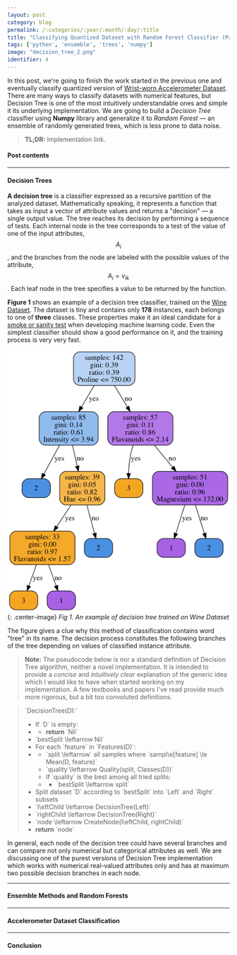 ```yaml
---
layout: post
category: blog
permalink: /:categories/:year/:month/:day/:title
title: "Classifying Quantized Dataset with Random Forest Classifier (Part 2)"
tags: ['python', 'ensemble', 'trees', 'numpy']
image: "decision_tree_2.png"
identifier: 4
---
```


In this post, we're going to finish the work started in the previous one and
eventually classify quantized version of
[Wrist-worn Accelerometer Dataset](https://archive.ics.uci.edu/ml/datasets/Dataset+for+ADL+Recognition+with+Wrist-worn+Accelerometer).
There are many ways to classify datasets with numerical features, but
Decision Tree is one of the most intuitively understandable ones and simple it
its underlying implementation. We are going to build a _Decision Tree_
classifier using **Numpy** library and generalize it to
_Random Forest_ &mdash; an ensemble of randomly generated trees, which is
less prone to data noise.

<!--more-->

<blockquote class="tip">
<strong>TL;DR:</strong> Implementation link.
</blockquote>

<div class="list-of-contents">
  <h4>Post contents</h4>
  <ul></ul>
</div>

<hr class="with-margin">
<h4 class="header" id="intro">Decision Trees</h4>

**A decision tree** is a classifier expressed as a recursive partition of the
analyzed dataset. Mathematically speaking, it represents a function that takes
as input a vector of attribute values and returns a "decision" &mdash; a single
output value. The tree reaches its decision by performing a sequence of tests.
Each internal node in the tree corresponds to a test of the value of one of
the input attributes, $$A_i$$, and the branches from the node are labeled with
the possible values of the attribute, $$A_i = v_{ik}$$. Each leaf node in the
tree specifies a value to be returned by the function.

**Figure 1** shows an example of a decision tree classifier, trained on the
[Wine Dataset](https://archive.ics.uci.edu/ml/datasets/wine). The dataset is
tiny and contains only **178** instances, each belongs to one of
**three** classes. These properties make it an ideal candidate for a
[smoke or sanity test](https://www.guru99.com/smoke-testing.html) when
developing machine learning code. Even the simplest classifier should show
a good performance on it, and the training process is very very fast.

![TreeExample](/assets/img/decision_tree/tree_example.png){: .center-image}
<em class="figure">Fig 1. An example of decision tree trained on Wine Dataset</em>

The figure gives a clue why this method of classification contains word "tree"
in its name. The decision process constitutes the following branches of the
tree depending on values of classified instance attribute.

<blockquote class="tip">
  <strong>Note:</strong> The pseudocode below is nor a standard definition
  of Decision Tree algorithm, neither a novel implementation. It is intended
  to provide a <em>concise</em> and <em>intuitively clear</em> explanation of
  the generic idea which I would like to have when started working on my
  implementation. A few textbooks and papers I've read provide much more
  rigorous, but a bit too convoluted definitions.
</blockquote>

<blockquote class="algo">
  `DecisionTree(D):`
  <ul class="list-unstyled with-padding top-offset">   
    <li>If `D` is empty:</li>
    <li>
      <ul class="list-unstyled">
        <li><strong>return</strong> `Nil`</li>
      </ul>
    </li>
    <li>`bestSplit \leftarrow Nil`</li>
    <li>For each `feature` in `Features(D)`:</li>
    <li>
      <ul class="list-unstyled">
        <li>`split \leftarrow` all samples where `sampl\e[feature] \le Mean(D, feature)`</li>
        <li>`quality \leftarrow Quality(split, Classes(D))`</li>
        <li>If `quality` is the best among all tried splits:</li>
        <li>
          <ul class="list-unstyled">
            <li>`bestSplit \leftarrow split`</li>
          </ul>
        </li>
      </ul>
    </li>
    <li>Split dataset `D` according to `bestSplit` into `Left` and `Right` subsets</li>
    <li>`l\eftChild \leftarrow DecisionTree(Left)`</li>
    <li>`rightChild \leftarrow DecisionTree(Right)`</li>
    <li>`node \leftarrow CreateNode(l\eftChild, rightChild)`</li>
    <li><strong>return</strong> `node`</li>
  </ul>
</blockquote>



In general, each node of the decision tree could have several branches and can
compare not only numerical but categorical attributes as well. We are
discussing one of the purest versions of Decision Tree implementation which
works with numerical real-valued attributes only and has at maximum two
possible decision branches in each node.

<hr class="with-margin">
<h4 class="header" id="ensemble">Ensemble Methods and Random Forests</h4>

<hr class="with-margin">
<h4 class="header" id="dataset">Accelerometer Dataset Classification</h4>

<hr class="with-margin">
<h4 class="header" id="outro">Conclusion</h4>
